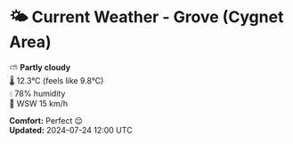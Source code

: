 # 🌤️ Current Weather - Grove (Cygnet Area)

⛅ **Partly cloudy**  
🌡️ 12.3°C (feels like 9.8°C)  
💧 78% humidity  
💨 WSW 15 km/h  

**Comfort:** Perfect 😌  
**Updated:** 2024-07-24 12:00 UTC
